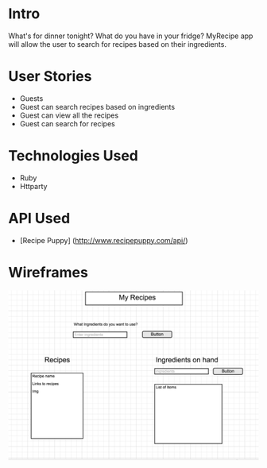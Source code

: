 # Intro

What's for dinner tonight? What do you have in your fridge? MyRecipe app will allow the user to search for recipes based on their ingredients.

# User Stories
* Guests
 * Guest can search recipes based on ingredients
 * Guest can view all the recipes 
 * Guest can search for recipes 
 
# Technologies Used
* Ruby
* Httparty

# API Used
* [Recipe Puppy] (http://www.recipepuppy.com/api/)

# Wireframes
![Alt text](app/assets/images/wireframe.png)
